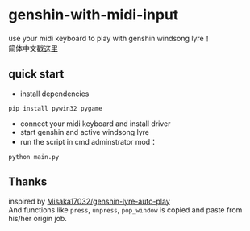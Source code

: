 # genshin-with-midi-input

use your midi keyboard to play with genshin windsong lyre！    
简体中文戳[这里][cn]    

## quick start

- install dependencies
```
pip install pywin32 pygame
```
- connect your midi keyboard and install driver 
- start genshin and active windsong lyre
- run the script in cmd adminstrator mod：
```
python main.py
```

## Thanks

inspired by [Misaka17032/genshin-lyre-auto-play][origin]     
And functions like `press`, `unpress`, `pop_window` is copied and paste from his/her origin job.

[en]: https://github.com/MakDon/genshin-with-midi-input/blob/main/README.md    
[cn]: https://github.com/MakDon/genshin-with-midi-input/blob/main/README-cn.md    
[origin]: https://github.com/Misaka17032/genshin-lyre-auto-play